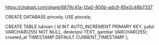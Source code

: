 https://chatgpt.com/share/6879c41a-12a0-800b-adc9-85e2c48b7337


CREATE DATABASE pincela;
USE pincela;

CREATE TABLE lukisan (
    id INT AUTO_INCREMENT PRIMARY KEY,
    judul VARCHAR(255) NOT NULL,
    deskripsi TEXT,
    gambar VARCHAR(255),
    created_at TIMESTAMP DEFAULT CURRENT_TIMESTAMP
);
